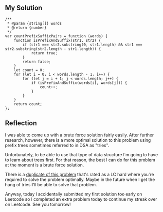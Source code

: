 ## My Solution

```
/**
 * @param {string[]} words
 * @return {number}
 */
var countPrefixSuffixPairs = function (words) {
    function isPrefixAndSuffix(str1, str2) {
        if (str1 === str2.substring(0, str1.length) && str1 === str2.substring(str2.length - str1.length)) {
            return true;
        }
        return false;
    }
    let count = 0;
    for (let i = 0; i < words.length - 1; i++) {
        for (let j = i + 1; j < words.length; j++) {
            if (isPrefixAndSuffix(words[i], words[j])) {
                count++;
            }
        }
    }
    return count;
};
```

## Reflection

I was able to come up with a brute force solution fairly easily. After further research, however, there is a more optimal solution to this problem using prefix trees sometimes referred to in DSA as "tries".

Unfortunately, to be able to use that type of data structure I'm going to have to learn about trees first. For that reason, the best I can do for this problem at the moment is a brute force solution.

There is a [duplicate of this problem](https://leetcode.com/problems/count-prefix-and-suffix-pairs-ii/description/) that's rated as a LC hard where you're required to solve the problem optimally. Maybe in the future when I get the hang of tries I'll be able to solve that problem.

Anyway, today I accidentally submitted my first solution too early on Leetcode so I completed an extra problem today to continue my streak over on Leetcode. See you tomorrow!
